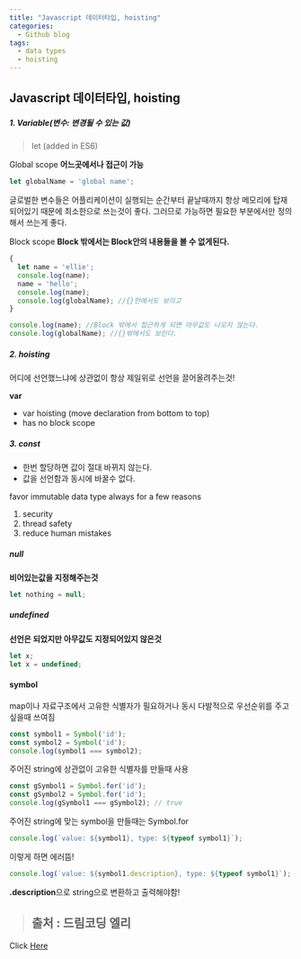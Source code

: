 ```yaml
---
title: "Javascript 데이터타입, hoisting"
categories:
  - Github blog
tags:
  - data types
  - hoisting
---
```


## Javascript 데이터타입, hoisting

##### 1. Variable(변수: 변경될 수 있는 값)
> let (added in ES6)

Global scope
**어느곳에서나 접근이 가능**
```js
let globalName = 'global name';
```
글로벌한 변수들은 어플리케이션이 실행되는 순간부터 끝날때까지 항상 메모리에 탑재되어있기 때문에 최소한으로 쓰는것이 좋다. 그러므로 가능하면 필요한 부분에서만 정의해서 쓰는게 좋다.


Block scope
**Block 밖에서는 Block안의 내용들을 볼 수 없게된다.**
```js
{
  let name = 'ellie';
  console.log(name);
  name = 'hello';
  console.log(name);
  console.log(globalName); //{}안에서도 보이고
}

console.log(name); //Block 밖에서 접근하게 되면 아무값도 나오지 않는다.
console.log(globalName); //{}밖에서도 보인다.
```

##### 2. hoisting
어디에 선언했느냐에 상관없이 항상 제일위로 선언을 끌어올려주는것!

**var**
- var hoisting (move declaration from bottom to top)
- has no block scope


##### 3. const
- 한번 할당하면 값이 절대 바뀌지 않는다.
- 값을 선언함과 동시에 바꿀수 없다.

favor immutable data type always for a few reasons
1. security
2. thread safety
3. reduce human mistakes


##### null
**비어있는값을 지정해주는것**
```js
let nothing = null;
```

##### undefined
**선언은 되었지만 아무값도 지정되어있지 않은것**
```js
let x;
let x = undefined;
```


#### symbol
map이나 자료구조에서 고유한 식별자가 필요하거나 동시 다발적으로 우선순위를 주고싶을때 쓰여짐
```js
const symbol1 = Symbol('id');
const symbol2 = Symbol('id');
console.log(symbol1 === symbol2);
```
주어진 string에 상관없이 고유한 식별자를 만들때 사용


```js
const gSymbol1 = Symbol.for('id');
const gSymbol2 = Symbol.for('id');
console.log(gSymbol1 === gSymbol2); // true
```
주어진 string에 맞는 symbol을 만들때는 Symbol.for



```js
console.log(`value: ${symbol1}, type: ${typeof symbol1}`);
```
이렇게 하면 에러뜸!

```js
console.log(`value: ${symbol1.description}, type: ${typeof symbol1}`);
```
**.description**으로 string으로 변환하고 출력해야함!


> ## 출처 : 드림코딩 엘리
<!-- Link -->
Click [Here](https://youtu.be/OCCpGh4ujb8)
